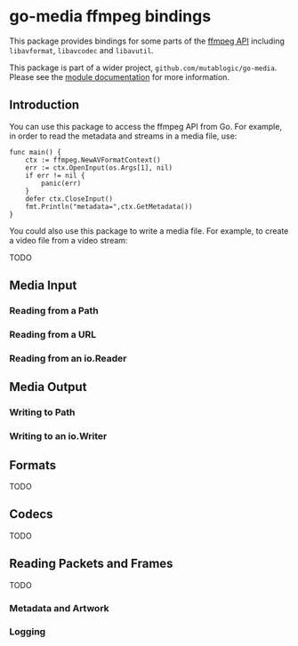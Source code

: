 
# go-media ffmpeg bindings

This package provides bindings for some parts of the [ffmpeg API](https://ffmpeg.org/doxygen/trunk/)
including `libavformat`, `libavcodec` and `libavutil`.

This package is part of a wider project, `github.com/mutablogic/go-media`.
Please see the [module documentation](https://github.com/mutablogic/go-media/blob/master/README.md)
for more information.

## Introduction

You can use this package to access the ffmpeg API from Go. For example, in order to read the metadata and streams in a media file, use:

```
func main() {
    ctx := ffmpeg.NewAVFormatContext()
    err := ctx.OpenInput(os.Args[1], nil)
    if err != nil {
        panic(err)
    }
    defer ctx.CloseInput()
    fmt.Println("metadata=",ctx.GetMetadata())
}
```

You could also use this package to write a media file. For example, to create a video file from a video stream:

TODO

## Media Input

### Reading from a Path

### Reading from a URL

### Reading from an io.Reader

## Media Output

### Writing to Path

### Writing to an io.Writer

## Formats

TODO

## Codecs

TODO

## Reading Packets and Frames

TODO

### Metadata and Artwork

### Logging

